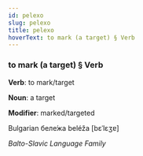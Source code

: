```yaml
---
id: pelexo
slug: pelexo
title: pelexo
hoverText: to mark (a target) § Verb
---
```


### to mark (a target) § Verb

**Verb**: to mark/target

**Noun**: a target

**Modifier**: marked/targeted

Bulgarian беле́жа beléža [bɛˈlɛʒɐ]

*Balto-Slavic Language Family*